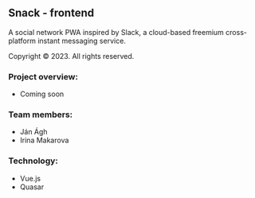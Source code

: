## Snack - frontend

A social network PWA inspired by Slack, a cloud-based freemium cross-platform instant messaging service.

Copyright &copy; 2023. All rights reserved.

### Project overview:

- Coming soon

### Team members:

- Ján Ágh
- Irina Makarova

### Technology:

- Vue.js
- Quasar
